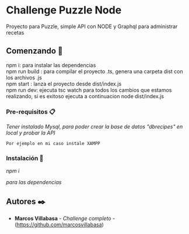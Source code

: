 # Challenge Puzzle Node

Proyecto para Puzzle, simple API con NODE y Graphql para administrar recetas

## Comenzando 🚀

npm i: para instalar las dependencias  
npm run build : para compilar el proyecto .ts, genera una carpeta dist con los archivos .js  
npm start : lanza el proyecto desde dist/index.js  
npm run dev: ejecuta tsc watch para todos los cambios que estamos realizando, si es exitoso ejecuta a continuacion node dist/index.js  

### Pre-requisitos 📋

_Tener instalado Mysql, para poder crear la base de datos "dbrecipes" en local y probar la API_

```
Por ejemplo en mi caso instale XAMPP
```

### Instalación 🔧

_npm i_

_para las dependencias_


## Autores ✒️

* **Marcos Villabasa** - *Challenge completo* - (https://github.com/marcosvillabasa)

